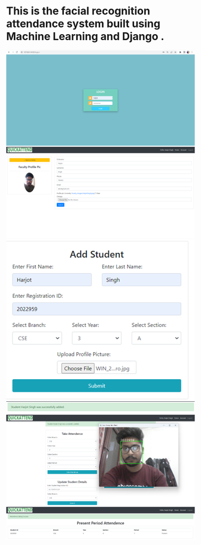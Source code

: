 # This is the facial recognition attendance system built using Machine Learning and Django .
![Fig1](https://github.com/Harjot4026/Quick-Attend/blob/main/Screenshot%20(3).png)
![Fig2](https://github.com/Harjot4026/Quick-Attend/blob/main/Screenshot%20(4).png)
![Fig3](https://github.com/Harjot4026/Quick-Attend/blob/main/Screenshot%20(5).png)
![Fig4](https://github.com/Harjot4026/Quick-Attend/blob/main/Screenshot%20(6).png)
![Fig5](https://github.com/Harjot4026/Quick-Attend/blob/main/Screenshot%20(7).png)
![Fig6](https://github.com/Harjot4026/Quick-Attend/blob/main/Screenshot%20(8).png)
